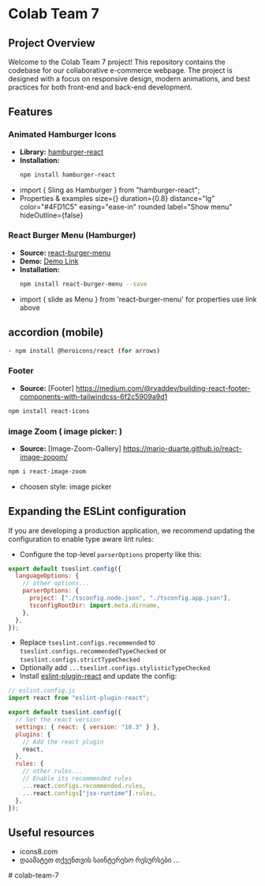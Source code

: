 # Colab Team 7

## Project Overview

Welcome to the Colab Team 7 project! This repository contains the codebase for our collaborative e-commerce webpage. The project is designed with a focus on responsive design, modern animations, and best practices for both front-end and back-end development.

## Features

### Animated Hamburger Icons

- **Library:** [hamburger-react](https://hamburger-react.netlify.app/)
- **Installation:**
  ```bash
  npm install hamburger-react
  ```
- import { Sling as Hamburger } from "hamburger-react";
- Properties & examples
  size={} duration={0.8} distance="lg" color="#4FD1C5" easing="ease-in" rounded label="Show menu" hideOutline={false}

### React Burger Menu (Hamburger)

- **Source:** [react-burger-menu](https://www.npmjs.com/package/@katasonovyp/react-burger-menu)
- **Demo:** [Demo Link](http://negomi.github.io/react-burger-menu/)
- **Installation:**
  ```bash
  npm install react-burger-menu --save
  ```
- import { slide as Menu } from 'react-burger-menu'
  for properties use link above

## accordion (mobile)

```bash
- npm install @heroicons/react (for arrows)
```

### Footer

- **Source:** [Footer] https://medium.com/@ryaddev/building-react-footer-components-with-tailwindcss-6f2c5909a9d1

```bash
npm install react-icons
```

### image Zoom ( image picker: )

- **Source:** [Image-Zoom-Gallery] https://mario-duarte.github.io/react-image-zooom/

```bash
npm i react-image-zoom
```

- choosen style: image picker

## Expanding the ESLint configuration

If you are developing a production application, we recommend updating the configuration to enable type aware lint rules:

- Configure the top-level `parserOptions` property like this:

```js
export default tseslint.config({
  languageOptions: {
    // other options...
    parserOptions: {
      project: ["./tsconfig.node.json", "./tsconfig.app.json"],
      tsconfigRootDir: import.meta.dirname,
    },
  },
});
```

- Replace `tseslint.configs.recommended` to `tseslint.configs.recommendedTypeChecked` or `tseslint.configs.strictTypeChecked`
- Optionally add `...tseslint.configs.stylisticTypeChecked`
- Install [eslint-plugin-react](https://github.com/jsx-eslint/eslint-plugin-react) and update the config:

```js
// eslint.config.js
import react from "eslint-plugin-react";

export default tseslint.config({
  // Set the react version
  settings: { react: { version: "18.3" } },
  plugins: {
    // Add the react plugin
    react,
  },
  rules: {
    // other rules...
    // Enable its recommended rules
    ...react.configs.recommended.rules,
    ...react.configs["jsx-runtime"].rules,
  },
});
```

## Useful resources

- icons8.com
- დაამატეთ თქვენთვის საინტერესო რესურსები ...

#   c o l a b - t e a m - 7 
 
 
